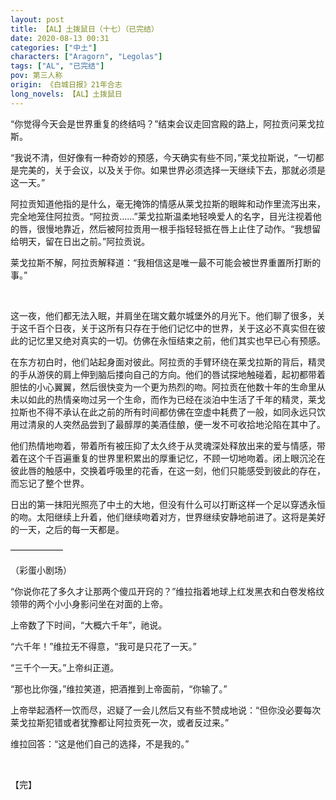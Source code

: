 ```yaml
---
layout: post
title: 【AL】土拨鼠日（十七）（已完结）
date: 2020-08-13 00:31
categories: ["中土"]
characters: ["Aragorn", "Legolas"]
tags: ["AL", "已完结"]
pov: 第三人称
origin: 《白城日报》21年合志
long_novels: 【AL】土拨鼠日
---
```


“你觉得今天会是世界重复的终结吗？”结束会议走回宫殿的路上，阿拉贡问莱戈拉斯。

“我说不清，但好像有一种奇妙的预感，今天确实有些不同，”莱戈拉斯说，“一切都是完美的，关于会议，以及关于你。如果世界必须选择一天继续下去，那就必须是这一天。”

阿拉贡知道他指的是什么，毫无掩饰的情感从莱戈拉斯的眼眸和动作里流泻出来，完全地笼住阿拉贡。“阿拉贡……”莱戈拉斯温柔地轻唤爱人的名字，目光注视着他的唇，很慢地靠近，然后被阿拉贡用一根手指轻轻抵在唇上止住了动作。“我想留给明天，留在日出之前。”阿拉贡说。

莱戈拉斯不解，阿拉贡解释道：“我相信这是唯一最不可能会被世界重置所打断的事。”

<br>

这一夜，他们都无法入眠，并肩坐在瑞文戴尔城堡外的月光下。他们聊了很多，关于这千百个日夜，关于这所有只存在于他们记忆中的世界，关于这必不真实但在彼此的记忆里又绝对真实的一切。仿佛在永恒结束之前，他们其实也早已心有预感。

在东方初白时，他们站起身面对彼此。阿拉贡的手臂环绕在莱戈拉斯的背后，精灵的手从游侠的肩上伸到脑后搂向自己的方向。他们的唇试探地触碰着，起初都带着胆怯的小心翼翼，然后很快变为一个更为热烈的吻。阿拉贡在他数十年的生命里从未以如此的热情亲吻过另一个生命，而作为已经在淡泊中生活了千年的精灵，莱戈拉斯也不得不承认在此之前的所有时间都仿佛在空虚中耗费了一般，如同永远只饮用过清泉的人突然品尝到了最醇厚的美酒佳酿，便一发不可收拾地沦陷在其中了。

他们热情地吻着，带着所有被压抑了太久终于从灵魂深处释放出来的爱与情感，带着在这个千百遍重复的世界里积累出的厚重记忆，不顾一切地吻着。闭上眼沉沦在彼此唇的触感中，交换着呼吸里的花香，在这一刻，他们只能感受到彼此的存在，而忘记了整个世界。

日出的第一抹阳光照亮了中土的大地，但没有什么可以打断这样一个足以穿透永恒的吻。太阳继续上升着，他们继续吻着对方，世界继续安静地前进了。这将是美好的一天，之后的每一天都是。

——————

（彩蛋小剧场）

“你说你花了多久才让那两个傻瓜开窍的？”维拉指着地球上红发黑衣和白卷发格纹领带的两个小小身影问坐在对面的上帝。

上帝数了下时间，“大概六千年”，祂说。

“六千年！”维拉无不得意，“我可是只花了一天。”

“三千个一天。”上帝纠正道。

“那也比你强，”维拉笑道，把酒推到上帝面前，“你输了。”

上帝举起酒杯一饮而尽，迟疑了一会儿然后又有些不赞成地说：“但你没必要每次莱戈拉斯犯错或者犹豫都让阿拉贡死一次，或者反过来。”

维拉回答：“这是他们自己的选择，不是我的。”

<br>

【完】

<br>
